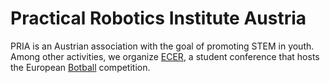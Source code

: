 # Practical Robotics Institute Austria

PRIA is an Austrian association with the goal of promoting STEM in youth.
Among other activities, we organize [ECER](https://ecer.pria.at/), a student conference that hosts the European [Botball](https://www.kipr.org/botball) competition.
